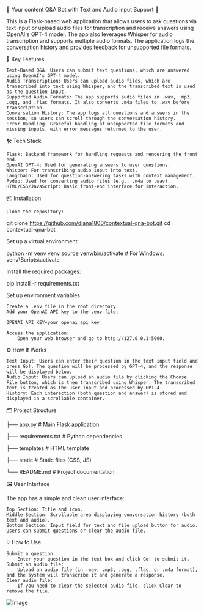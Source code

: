 📱 Your content Q&A Bot with Text and Audio input Support 🤖

This is a Flask-based web application that allows users to ask questions via text input or upload audio files for transcription and receive answers using OpenAI's GPT-4 model. The app also leverages Whisper for audio transcription and supports multiple audio formats. The application logs the conversation history and provides feedback for unsupported file formats.

🧠 Key Features

    Text-Based Q&A: Users can submit text questions, which are answered using OpenAI's GPT-4 model.
    Audio Transcription: Users can upload audio files, which are transcribed into text using Whisper, and the transcribed text is used as the question input.
    Supported Audio Formats: The app supports audio files in .wav, .mp3, .ogg, and .flac formats. It also converts .m4a files to .wav before transcription.
    Conversation History: The app logs all questions and answers in the session, so users can scroll through the conversation history.
    Error Handling: Graceful handling of unsupported file formats and missing inputs, with error messages returned to the user.

🛠️ Tech Stack

    Flask: Backend framework for handling requests and rendering the front end.
    OpenAI GPT-4: Used for generating answers to user questions.
    Whisper: For transcribing audio input into text.
    LangChain: Used for question-answering tasks with context management.
    Pydub: Used for converting audio files (e.g., .m4a to .wav).
    HTML/CSS/JavaScript: Basic front-end interface for interaction.

📦 Installation

    Clone the repository:

git clone https://github.com/diana1800/contextual-qna-bot.git
cd contextual-qna-bot

Set up a virtual environment:

python -m venv venv
source venv/bin/activate  # For Windows: venv\Scripts\activate

Install the required packages:

pip install -r requirements.txt

Set up environment variables:

    Create a .env file in the root directory.
    Add your OpenAI API key to the .env file:

    OPENAI_API_KEY=your_openai_api_key

    Access the application:
        Open your web browser and go to http://127.0.0.1:5000.

⚙️ How It Works

    Text Input: Users can enter their question in the text input field and press Go!. The question will be processed by GPT-4, and the response will be displayed below.
    Audio Input: Users can upload an audio file by clicking the Choose File button, which is then transcribed using Whisper. The transcribed text is treated as the user input and processed by GPT-4.
    History: Each interaction (both question and answer) is stored and displayed in a scrollable container.

🗂️ Project Structure


├── app.py                # Main Flask application

├── requirements.txt      # Python dependencies

├── templates             # HTML template

├── static                # Static files (CSS, JS)

└── README.md             # Project documentation

🖼️ User Interface

The app has a simple and clean user interface:

    Top Section: Title and icon.
    Middle Section: Scrollable area displaying conversation history (both text and audio).
    Bottom Section: Input field for text and file upload button for audio. Users can submit questions or clear the audio file.

💡 How to Use

    Submit a question:
        Enter your question in the text box and click Go! to submit it.
    Submit an audio file:
        Upload an audio file (in .wav, .mp3, .ogg, .flac, or .m4a format), and the system will transcribe it and generate a response.
    Clear audio file:
        If you need to clear the selected audio file, click Clear to remove the file.




![image](https://github.com/user-attachments/assets/f83842a0-5719-4823-9489-b5035c947fd9)

